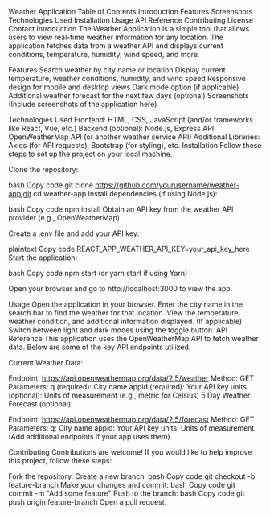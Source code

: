 Weather Application
Table of Contents
Introduction
Features
Screenshots
Technologies Used
Installation
Usage
API Reference
Contributing
License
Contact
Introduction
The Weather Application is a simple tool that allows users to view real-time weather information for any location. The application fetches data from a weather API and displays current conditions, temperature, humidity, wind speed, and more.

Features
Search weather by city name or location
Display current temperature, weather conditions, humidity, and wind speed
Responsive design for mobile and desktop views
Dark mode option (if applicable)
Additional weather forecast for the next few days (optional)
Screenshots
(Include screenshots of the application here)

Technologies Used
Frontend: HTML, CSS, JavaScript (and/or frameworks like React, Vue, etc.)
Backend (optional): Node.js, Express
API: OpenWeatherMap API (or another weather service API)
Additional Libraries: Axios (for API requests), Bootstrap (for styling), etc.
Installation
Follow these steps to set up the project on your local machine.

Clone the repository:

bash
Copy code
git clone https://github.com/yourusername/weather-app.git
cd weather-app
Install dependencies (if using Node.js):

bash
Copy code
npm install
Obtain an API key from the weather API provider (e.g., OpenWeatherMap).

Create a .env file and add your API key:

plaintext
Copy code
REACT_APP_WEATHER_API_KEY=your_api_key_here
Start the application:

bash
Copy code
npm start
(or yarn start if using Yarn)

Open your browser and go to http://localhost:3000 to view the app.

Usage
Open the application in your browser.
Enter the city name in the search bar to find the weather for that location.
View the temperature, weather condition, and additional information displayed.
(If applicable) Switch between light and dark modes using the toggle button.
API Reference
This application uses the OpenWeatherMap API to fetch weather data. Below are some of the key API endpoints utilized.

Current Weather Data:

Endpoint: https://api.openweathermap.org/data/2.5/weather
Method: GET
Parameters:
q (required): City name
appid (required): Your API key
units (optional): Units of measurement (e.g., metric for Celsius)
5 Day Weather Forecast (optional):

Endpoint: https://api.openweathermap.org/data/2.5/forecast
Method: GET
Parameters:
q: City name
appid: Your API key
units: Units of measurement
(Add additional endpoints if your app uses them)

Contributing
Contributions are welcome! If you would like to help improve this project, follow these steps:

Fork the repository.
Create a new branch:
bash
Copy code
git checkout -b feature-branch
Make your changes and commit:
bash
Copy code
git commit -m "Add some feature"
Push to the branch:
bash
Copy code
git push origin feature-branch
Open a pull request.
